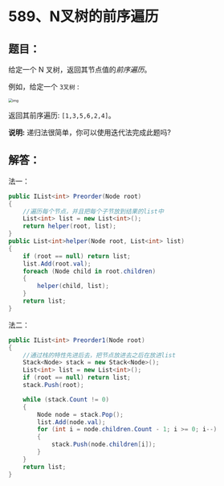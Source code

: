 # 589、N叉树的前序遍历

## 题目：

给定一个 N 叉树，返回其节点值的*前序遍历*。

例如，给定一个 `3叉树` :

 

<img src="E:\图片\narytreeexample.png" alt="img" style="zoom: 50%;" />

 

返回其前序遍历: `[1,3,5,6,2,4]`。

 

**说明:** 递归法很简单，你可以使用迭代法完成此题吗?

## 解答：

法一：

```csharp
public IList<int> Preorder(Node root)
{
    //遍历每个节点，并且把每个子节放到结果的list中
    List<int> list = new List<int>();
    return helper(root, list);
}
public List<int>helper(Node root, List<int> list)
{
    if (root == null) return list;
    list.Add(root.val);
    foreach (Node child in root.children)
    {
        helper(child, list);
    }
    return list;
}
```

法二：

```csharp
public IList<int> Preorder1(Node root)
{
    //通过栈的特性先进后去，把节点放进去之后在放进list
    Stack<Node> stack = new Stack<Node>();
    List<int> list = new List<int>();
    if (root == null) return list;
    stack.Push(root);

    while (stack.Count != 0) 
    {
        Node node = stack.Pop();
        list.Add(node.val);
        for (int i = node.children.Count - 1; i >= 0; i--) 
        {
            stack.Push(node.children[i]);
        }
    }
    return list;
}
```

